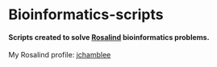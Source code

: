 # Bioinformatics-scripts
#### Scripts created to solve [Rosalind](http://rosalind.info/about/) bioinformatics problems.
My Rosalind profile: [jchamblee](http://rosalind.info/users/jchamblee1995/)
